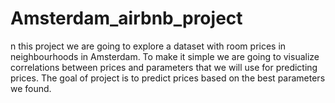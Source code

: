 # Amsterdam_airbnb_project
n this project we are going to explore a dataset with room prices in neighbourhoods in Amsterdam. To make it simple we are going to visualize correlations between prices and parameters that we will use for predicting prices. The goal of project is to predict prices based on the best parameters we found.
